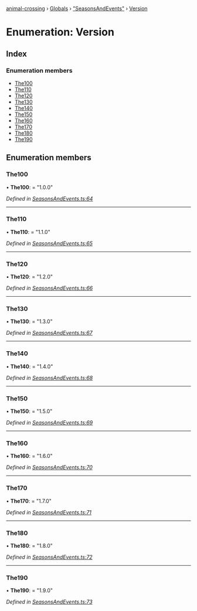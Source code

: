 [animal-crossing](../README.md) › [Globals](../globals.md) › ["SeasonsAndEvents"](../modules/_seasonsandevents_.md) › [Version](_seasonsandevents_.version.md)

# Enumeration: Version

## Index

### Enumeration members

* [The100](_seasonsandevents_.version.md#the100)
* [The110](_seasonsandevents_.version.md#the110)
* [The120](_seasonsandevents_.version.md#the120)
* [The130](_seasonsandevents_.version.md#the130)
* [The140](_seasonsandevents_.version.md#the140)
* [The150](_seasonsandevents_.version.md#the150)
* [The160](_seasonsandevents_.version.md#the160)
* [The170](_seasonsandevents_.version.md#the170)
* [The180](_seasonsandevents_.version.md#the180)
* [The190](_seasonsandevents_.version.md#the190)

## Enumeration members

###  The100

• **The100**: = "1.0.0"

*Defined in [SeasonsAndEvents.ts:64](https://github.com/Norviah/animal-crossing/blob/ba83c61/module/types/SeasonsAndEvents.ts#L64)*

___

###  The110

• **The110**: = "1.1.0"

*Defined in [SeasonsAndEvents.ts:65](https://github.com/Norviah/animal-crossing/blob/ba83c61/module/types/SeasonsAndEvents.ts#L65)*

___

###  The120

• **The120**: = "1.2.0"

*Defined in [SeasonsAndEvents.ts:66](https://github.com/Norviah/animal-crossing/blob/ba83c61/module/types/SeasonsAndEvents.ts#L66)*

___

###  The130

• **The130**: = "1.3.0"

*Defined in [SeasonsAndEvents.ts:67](https://github.com/Norviah/animal-crossing/blob/ba83c61/module/types/SeasonsAndEvents.ts#L67)*

___

###  The140

• **The140**: = "1.4.0"

*Defined in [SeasonsAndEvents.ts:68](https://github.com/Norviah/animal-crossing/blob/ba83c61/module/types/SeasonsAndEvents.ts#L68)*

___

###  The150

• **The150**: = "1.5.0"

*Defined in [SeasonsAndEvents.ts:69](https://github.com/Norviah/animal-crossing/blob/ba83c61/module/types/SeasonsAndEvents.ts#L69)*

___

###  The160

• **The160**: = "1.6.0"

*Defined in [SeasonsAndEvents.ts:70](https://github.com/Norviah/animal-crossing/blob/ba83c61/module/types/SeasonsAndEvents.ts#L70)*

___

###  The170

• **The170**: = "1.7.0"

*Defined in [SeasonsAndEvents.ts:71](https://github.com/Norviah/animal-crossing/blob/ba83c61/module/types/SeasonsAndEvents.ts#L71)*

___

###  The180

• **The180**: = "1.8.0"

*Defined in [SeasonsAndEvents.ts:72](https://github.com/Norviah/animal-crossing/blob/ba83c61/module/types/SeasonsAndEvents.ts#L72)*

___

###  The190

• **The190**: = "1.9.0"

*Defined in [SeasonsAndEvents.ts:73](https://github.com/Norviah/animal-crossing/blob/ba83c61/module/types/SeasonsAndEvents.ts#L73)*
